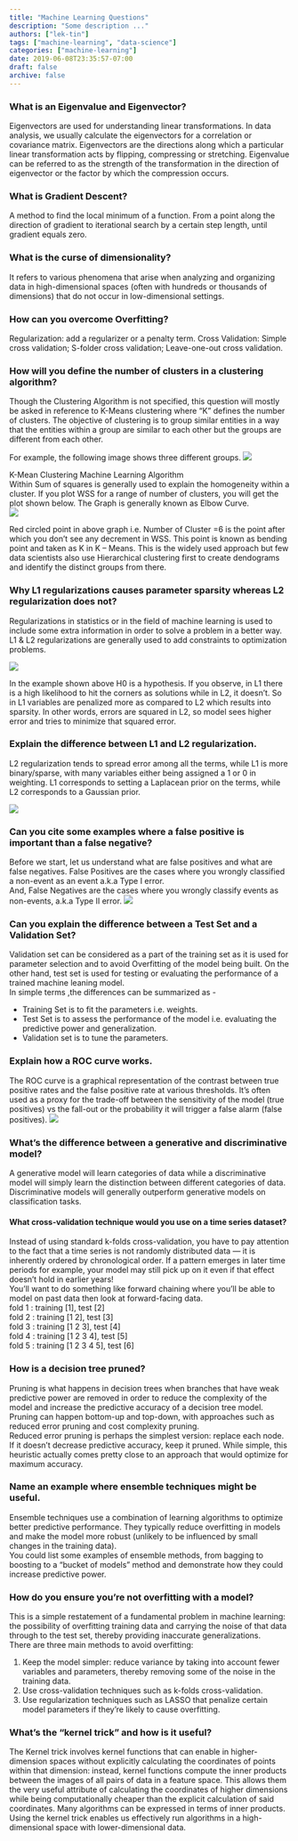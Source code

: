 ```yaml
---
title: "Machine Learning Questions"
description: "Some description ..."
authors: ["lek-tin"]
tags: ["machine-learning", "data-science"]
categories: ["machine-learning"]
date: 2019-06-08T23:35:57-07:00
draft: false
archive: false
---
```

### What is an Eigenvalue and Eigenvector?
Eigenvectors are used for understanding linear transformations. In data analysis, we usually calculate the eigenvectors for a correlation or covariance matrix. Eigenvectors are the directions along which a particular linear transformation acts by flipping, compressing or stretching. Eigenvalue can be referred to as the strength of the transformation in the direction of eigenvector or the factor by which the compression occurs.

### What is Gradient Descent?
A method to find the local minimum of a function. From a point along the direction of gradient to iterational search by a certain step length, until gradient equals zero.

### What is the curse of dimensionality?
It refers to various phenomena that arise when analyzing and organizing data in high-dimensional  spaces (often with hundreds or thousands of dimensions) that do not occur in low-dimensional settings.

### How can you overcome Overfitting?
Regularization: add a regularizer or a penalty term. Cross Validation: Simple cross validation; S-folder cross validation; Leave-one-out cross validation.

### How will you define the number of clusters in a clustering algorithm?
Though the Clustering Algorithm is not specified, this question will mostly be asked in reference to
K-Means clustering where “K” defines the number of clusters. The objective of clustering is to group similar entities in a way that the entities within a group are similar to each other but the groups are different from each other.  

For example, the following image shows three different groups.
![](https://s3.amazonaws.com/files.dezyre.com/images/blog/100+Data+Science+Interview+Questions+and+Answers+(General)/Data+Science+Interview+Questions+K-Means+Clustering.jpg)

K-Mean Clustering Machine Learning Algorithm  
Within Sum of squares is generally used to explain the homogeneity within a cluster. If you plot WSS for a range of number of clusters, you will get the plot shown below. The Graph is generally known as Elbow Curve.  
![](https://s3.amazonaws.com/files.dezyre.com/images/blog/100+Data+Science+Interview+Questions+and+Answers+(General)/Data+Science+Interview+Questions+K-Means.png)

Red circled point in above graph i.e. Number of Cluster =6 is the point after which you don’t see any decrement in WSS. This point is known as bending point and taken as K in K – Means. This is the widely used approach but few data scientists also use Hierarchical clustering first to create dendograms and identify the distinct groups from there.  

### Why L1 regularizations causes parameter sparsity whereas L2 regularization does not?
Regularizations in statistics or in the field of machine learning is used to include some extra  information in order to solve a problem in a better way. L1 & L2 regularizations are generally used
to add constraints to optimization problems.

![](https://s3.amazonaws.com/files.dezyre.com/images/blog/100+Data+Science+Interview+Questions+and+Answers+(General)/L1+L2+Regularizations.png)

In the example shown above H0 is a hypothesis. If you observe, in L1 there is a high likelihood to 
hit the corners as solutions while in L2, it doesn’t. So in L1 variables are penalized more as compared to L2 which results into sparsity.
In other words, errors are squared in L2, so model sees higher error and tries to minimize that squared error.

### Explain the difference between L1 and L2 regularization.
L2 regularization tends to spread error among all the terms, while L1 is more binary/sparse, with
many variables either being assigned a 1 or 0 in weighting. L1 corresponds to setting a Laplacean
prior on the terms, while L2 corresponds to a Gaussian prior.  

![](https://lh6.googleusercontent.com/vXUSHKE11Qpolek11IPPP6Fs-iU1-LeWtf5EXVdrfOl97ytug_cME-vLF1t4BNvoAppxfRhx4dNzHoKkdl8dfGVix4jc2hhvrtDG_wyuByxpVfeFZQdMH-INzG6RSi_9jkJLERto)

### Can you cite some examples where a false positive is important than a false negative?
Before we start, let us understand what are false positives and what are false negatives.
False Positives are the cases where you wrongly classified a non-event as an event a.k.a Type I error.  
And, False Negatives are the cases where you wrongly classify events as non-events, a.k.a Type II error.
![](https://s3.amazonaws.com/files.dezyre.com/images/blog/100+Data+Science+Interview+Questions+and+Answers+(General)/False+Positive+False+Negative.png)

### Can you explain the difference between a Test Set and a Validation Set?
Validation set can be considered as a part of the training set as it is used for parameter selection
and to avoid Overfitting of the model being built. On the other hand, test set is used for testing 
or evaluating the performance of a trained machine leaning model.   
In simple terms ,the differences can be summarized as -  
- Training Set is to fit the parameters i.e. weights.
- Test Set is to assess the performance of the model i.e. evaluating the predictive power and generalization.
- Validation set is to tune the parameters.

### Explain how a ROC curve works.
The ROC curve is a graphical representation of the contrast between true positive rates and the 
false positive rate at various thresholds. It’s often used as a proxy for the trade-off between
the sensitivity of the model (true positives) vs the fall-out or the probability it will trigger 
a false alarm (false positives).
![](https://lh3.googleusercontent.com/zUWYO4VwGpoyu9oygT12F3hgZ30GxVY7sg_ZF46INrNbDutd9mVz9GnYIYGw2r1ZcbPLQXF4HV-uNXvQcVrP7Sg2BDDqRkaY3RAApumdXgH2mQZ8OCSgqqsVl7UDVjqwVFq224Z_)

### What’s the difference between a generative and discriminative model?
A generative model will learn categories of data while a discriminative model will simply learn the 
distinction between different categories of data. Discriminative models will generally outperform 
generative models on classification tasks.

#### What cross-validation technique would you use on a time series dataset?
Instead of using standard k-folds cross-validation, you have to pay attention to the fact that a 
time series is not randomly distributed data — it is inherently ordered by chronological order. If a pattern emerges in later time periods for example, your model may still pick up on it even if that effect doesn’t hold in earlier years!  
You’ll want to do something like forward chaining where you’ll be able to model on past data then
look at forward-facing data.  
fold 1 : training [1], test [2]  
fold 2 : training [1 2], test [3]  
fold 3 : training [1 2 3], test [4]  
fold 4 : training [1 2 3 4], test [5]  
fold 5 : training [1 2 3 4 5], test [6]  

### How is a decision tree pruned?
Pruning is what happens in decision trees when branches that have weak predictive power are removed 
in order to reduce the complexity of the model and increase the predictive accuracy of a decision 
tree model. Pruning can happen bottom-up and top-down, with approaches such as reduced error pruning and cost complexity pruning.  
Reduced error pruning is perhaps the simplest version: replace each node. If it doesn’t decrease  predictive accuracy, keep it pruned. While simple, this heuristic actually comes pretty close to an approach that would optimize for maximum accuracy.  

### Name an example where ensemble techniques might be useful.
Ensemble techniques use a combination of learning algorithms to optimize better predictive performance.  They typically reduce overfitting in models and make the model more robust (unlikely to be influenced by small changes in the training data).  
You could list some examples of ensemble methods, from bagging to boosting to a “bucket of models” method and demonstrate how they could increase predictive power.  

### How do you ensure you’re not overfitting with a model?
This is a simple restatement of a fundamental problem in machine learning: the possibility of 
overfitting training data and carrying the noise of that data through to the test set, thereby
providing inaccurate generalizations.  
There are three main methods to avoid overfitting:  
1. Keep the model simpler: reduce variance by taking into account fewer variables and parameters, 
thereby removing some of the noise in the training data.
2. Use cross-validation techniques such as k-folds cross-validation.
3. Use regularization techniques such as LASSO that penalize certain model parameters if they’re 
likely to cause overfitting.

### What’s the “kernel trick” and how is it useful?
The Kernel trick involves kernel functions that can enable in higher-dimension spaces without explicitly calculating the coordinates of points within that dimension: instead, kernel functions compute the inner products between the images of all pairs of data in a feature space. This allows them the very useful attribute of calculating the coordinates of higher dimensions while being computationally cheaper than the explicit calculation of said coordinates. Many algorithms can be expressed in terms of inner products.  
Using the kernel trick enables us effectively run  algorithms in a high-dimensional space with lower-dimensional data.  

### 
